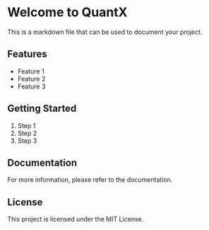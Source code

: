 # Welcome to QuantX

This is a markdown file that can be used to document your project.

## Features
- Feature 1
- Feature 2
- Feature 3

## Getting Started
1. Step 1
2. Step 2
3. Step 3

## Documentation
For more information, please refer to the documentation.

## License
This project is licensed under the MIT License. 